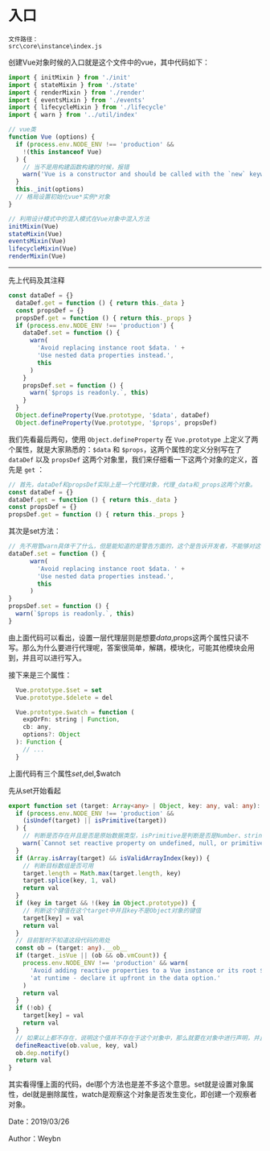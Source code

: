 # 入口

```
文件路径：
src\core\instance\index.js
```

创建Vue对象时候的入口就是这个文件中的vue，其中代码如下：

```JavaScript
import { initMixin } from './init'
import { stateMixin } from './state'
import { renderMixin } from './render'
import { eventsMixin } from './events'
import { lifecycleMixin } from './lifecycle'
import { warn } from '../util/index'

// vue类
function Vue (options) {
  if (process.env.NODE_ENV !== 'production' &&
    !(this instanceof Vue)
  ) {
    // 当不是用构建函数构建的时候，报错
    warn('Vue is a constructor and should be called with the `new` keyword')
  }
  this._init(options)
  // 格局设置初始化vue*实例*对象
}

// 利用设计模式中的混入模式在Vue对象中混入方法
initMixin(Vue)
stateMixin(Vue)
eventsMixin(Vue)
lifecycleMixin(Vue)
renderMixin(Vue)
```

****

先上代码及其注释

```typescript
const dataDef = {}
  dataDef.get = function () { return this._data }
  const propsDef = {}
  propsDef.get = function () { return this._props }
  if (process.env.NODE_ENV !== 'production') {
    dataDef.set = function () {
      warn(
        'Avoid replacing instance root $data. ' +
        'Use nested data properties instead.',
        this
      )
    }
    propsDef.set = function () {
      warn(`$props is readonly.`, this)
    }
  }
  Object.defineProperty(Vue.prototype, '$data', dataDef)
  Object.defineProperty(Vue.prototype, '$props', propsDef)
```

我们先看最后两句，使用 `Object.defineProperty` 在 `Vue.prototype` 上定义了两个属性，就是大家熟悉的：`$data` 和 `$props`，这两个属性的定义分别写在了 `dataDef` 以及 `propsDef` 这两个对象里，我们来仔细看一下这两个对象的定义，首先是 `get` ：

```javascript
// 首先，dataDef和propsDef实际上是一个代理对象，代理_data和_props这两个对象。
const dataDef = {}
dataDef.get = function () { return this._data }
const propsDef = {}
propsDef.get = function () { return this._props }
```

其次是set方法：

```JavaScript
// 先不用管warn具体干了什么，但是能知道的是警告方面的，这个是告诉开发者，不能够对这个对象进行设置
dataDef.set = function () {
      warn(
        'Avoid replacing instance root $data. ' +
        'Use nested data properties instead.',
        this
      )
}
propsDef.set = function () {
  warn(`$props is readonly.`, this)
}
```

由上面代码可以看出，设置一层代理层则是想要$data,$props这两个属性只读不写。那么为什么要进行代理呢，答案很简单，解耦，模块化，可能其他模块会用到，并且可以进行写入。

接下来是三个属性：

```JavaScript
  Vue.prototype.$set = set
  Vue.prototype.$delete = del

  Vue.prototype.$watch = function (
    expOrFn: string | Function,
    cb: any,
    options?: Object
  ): Function {
  	// ...
  }
```

上面代码有三个属性$set,$del,$watch

先从set开始看起

```typescript
export function set (target: Array<any> | Object, key: any, val: any): any {
  if (process.env.NODE_ENV !== 'production' &&
    (isUndef(target) || isPrimitive(target))
  ) {
    // 判断是否存在并且是否是原始数据类型，isPrimitive是判断是否是Number、string、Symbol、boolean，即除了object数据类型外
    warn(`Cannot set reactive property on undefined, null, or primitive value: ${(target: any)}`)
  }
  if (Array.isArray(target) && isValidArrayIndex(key)) {
    // 判断目标数组是否可用
    target.length = Math.max(target.length, key)
    target.splice(key, 1, val)
    return val
  }
  if (key in target && !(key in Object.prototype)) {
    // 判断这个键值在这个target中并且key不是Object对象的键值
    target[key] = val
    return val
  }
  // 目前暂时不知道这段代码的用处
  const ob = (target: any).__ob__
  if (target._isVue || (ob && ob.vmCount)) {
    process.env.NODE_ENV !== 'production' && warn(
      'Avoid adding reactive properties to a Vue instance or its root $data ' +
      'at runtime - declare it upfront in the data option.'
    )
    return val
  }
  if (!ob) {
    target[key] = val
    return val
  }
  // 如果以上都不存在，说明这个值并不存在于这个对象中，那么就要在对象中进行声明，并且调用nitify，即让观察者对象知道这个对象发生改变了。
  defineReactive(ob.value, key, val)
  ob.dep.notify()
  return val
}
```

其实看得懂上面的代码，del那个方法也是差不多这个意思。set就是设置对象属性，del就是删除属性，watch是观察这个对象是否发生变化，即创建一个观察者对象。



Date：2019/03/26

Author：Weybn